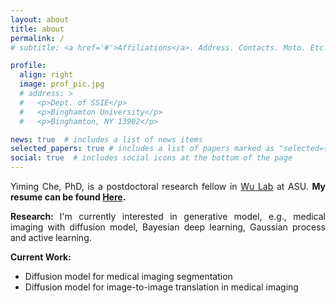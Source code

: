 ```yaml
---
layout: about
title: about
permalink: /
# subtitle: <a href='#'>Affiliations</a>. Address. Contacts. Moto. Etc.

profile:
  align: right
  image: prof_pic.jpg
  # address: >
  #   <p>Dept. of SSIE</p>
  #   <p>Binghamton University</p>
  #   <p>Binghamton, NY 13902</p>

news: true  # includes a list of news items
selected_papers: true # includes a list of papers marked as "selected={true}"
social: true  # includes social icons at the bottom of the page
---
```


<p style="text-align: justify;"> Yiming Che, PhD, is a postdoctoral research fellow in  <a href="https://labs.engineering.asu.edu/wulab/">Wu Lab</a> at ASU. <strong>My resume can be found <a href='assets/pdf/Industrial_Resume.pdf'>Here</a>.</strong>

<p style="text-align: justify;"> <strong>Research: </strong> I'm currently interested in generative model, e.g., medical imaging with diffusion model, Bayesian deep learning, Gaussian process and active learning. 

<p style="text-align: justify;"> <strong>Current Work: </strong>
<ul>
<li> Diffusion model for medical imaging segmentation</li>
<li> Diffusion model for image-to-image translation in medical imaging</li>
</ul>

<!-- <p style="text-align: justify;"> <strong>I'm actively seeking opportunities as Machine Learning (Research) Engineer.</strong> -->

